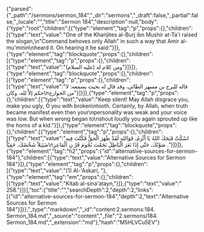 {"parsed":{"_path":"/sermons/sermon_184","_dir":"sermons","_draft":false,"_partial":false,"_locale":"","title":"Sermon 184","description":null,"body":{"type":"root","children":[{"type":"element","tag":"p","props":{},"children":[{"type":"text","value":"One of the Kharijites al-Burj ibn Mushir at-Ta'i raised the slogan,\n\"Command behoves only Allah\" in such a way that Amir al-mu'minin\nheard it. On hearing it he said:"}]},{"type":"element","tag":"blockquote","props":{},"children":[{"type":"element","tag":"p","props":{},"children":[{"type":"text","value":"ومن كلام له (عليه السلام)"}]}]},{"type":"element","tag":"blockquote","props":{},"children":[{"type":"element","tag":"p","props":{},"children":[{"type":"text","value":"قاله للبرج بن مسهر الطائي، وقد قال له بحيث يسمعه: لا حكم إلاَّ لله، وكان\nمن الخوارج"}]}]},{"type":"element","tag":"p","props":{},"children":[{"type":"text","value":"Keep silent! May Allah disgrace you, make you ugly, O you with broken\ntooth. Certainly, by Allah, when truth became manifest even then your\npersonality was weak and your voice was low. But when wrong began to\nshout loudly you again sprouted up like the horns of a kid."}]},{"type":"element","tag":"blockquote","props":{},"children":[{"type":"element","tag":"p","props":{},"children":[{"type":"text","value":"اسْكُتْ قَبَحَكَ اللهُ يَا أَثْرَمُ، فَوَاللهِ لَقَدْ ظَهَرَ الْحقُّ فَكُنْتَ فِيهِ ضَئِيلاً شَخْصُكَ، خَفِيّاً\nصَوْتُكَ، حَتَّى إِذَا نَعَرَ الْبَاطِلُ نَجَمْتَ نُجُومَ قَرْ نِ الْمَاعِزِ ."}]}]},{"type":"element","tag":"h2","props":{"id":"alternative-sources-for-sermon-184"},"children":[{"type":"text","value":"Alternative Sources for Sermon 184"}]},{"type":"element","tag":"p","props":{},"children":[{"type":"text","value":"(1) Al-'Askari, "},{"type":"element","tag":"em","props":{},"children":[{"type":"text","value":"Kitab al-sina'atayn,"}]},{"type":"text","value":" 258."}]}],"toc":{"title":"","searchDepth":2,"depth":2,"links":[{"id":"alternative-sources-for-sermon-184","depth":2,"text":"Alternative Sources for Sermon 184"}]}},"_type":"markdown","_id":"content:2.sermons:184. Sermon_184.md","_source":"content","_file":"2.sermons/184. Sermon_184.md","_extension":"md"},"hash":"M5HLVCu5EV"}